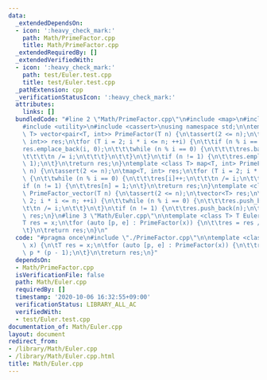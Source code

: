 ```yaml
---
data:
  _extendedDependsOn:
  - icon: ':heavy_check_mark:'
    path: Math/PrimeFactor.cpp
    title: Math/PrimeFactor.cpp
  _extendedRequiredBy: []
  _extendedVerifiedWith:
  - icon: ':heavy_check_mark:'
    path: test/Euler.test.cpp
    title: test/Euler.test.cpp
  _pathExtension: cpp
  _verificationStatusIcon: ':heavy_check_mark:'
  attributes:
    links: []
  bundledCode: "#line 2 \"Math/PrimeFactor.cpp\"\n#include <map>\n#include <vector>\n\
    #include <utility>\n#include <cassert>\nusing namespace std;\n\ntemplate <class\
    \ T> vector<pair<T, int>> PrimeFactor(T n) {\n\tassert(2 <= n);\n\tvector<pair<T,\
    \ int>> res;\n\tfor (T i = 2; i * i <= n; ++i) {\n\t\tif (n % i == 0) {\n\t\t\t\
    res.emplace_back(i, 0);\n\t\t\twhile (n % i == 0) {\n\t\t\t\tres.back().second++;\n\
    \t\t\t\tn /= i;\n\t\t\t}\n\t\t}\n\t}\n\tif (n != 1) {\n\t\tres.emplace_back(n,\
    \ 1);\n\t}\n\treturn res;\n}\ntemplate <class T> map<T, int> PrimeFactor_map(T\
    \ n) {\n\tassert(2 <= n);\n\tmap<T, int> res;\n\tfor (T i = 2; i * i <= n; ++i)\
    \ {\n\t\twhile (n % i == 0) {\n\t\t\tres[i]++;\n\t\t\tn /= i;\n\t\t}\n\t}\n\t\
    if (n != 1) {\n\t\tres[n] = 1;\n\t}\n\treturn res;\n}\ntemplate <class T> vector<T>\
    \ PrimeFactor_vector(T n) {\n\tassert(2 <= n);\n\tvector<T> res;\n\tfor (T i =\
    \ 2; i * i <= n; ++i) {\n\t\twhile (n % i == 0) {\n\t\t\tres.push_back(i);\n\t\
    \t\tn /= i;\n\t\t}\n\t}\n\tif (n != 1) {\n\t\tres.push_back(n);\n\t}\n\treturn\
    \ res;\n}\n#line 3 \"Math/Euler.cpp\"\n\ntemplate <class T> T Euler(T x) {\n\t\
    T res = x;\n\tfor (auto [p, e] : PrimeFactor(x)) {\n\t\tres = res / p * (p - 1);\n\
    \t}\n\treturn res;\n}\n"
  code: "#pragma once\n#include \"./PrimeFactor.cpp\"\n\ntemplate <class T> T Euler(T\
    \ x) {\n\tT res = x;\n\tfor (auto [p, e] : PrimeFactor(x)) {\n\t\tres = res /\
    \ p * (p - 1);\n\t}\n\treturn res;\n}"
  dependsOn:
  - Math/PrimeFactor.cpp
  isVerificationFile: false
  path: Math/Euler.cpp
  requiredBy: []
  timestamp: '2020-10-06 16:32:55+09:00'
  verificationStatus: LIBRARY_ALL_AC
  verifiedWith:
  - test/Euler.test.cpp
documentation_of: Math/Euler.cpp
layout: document
redirect_from:
- /library/Math/Euler.cpp
- /library/Math/Euler.cpp.html
title: Math/Euler.cpp
---
```

